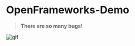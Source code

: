 # OpenFrameworks-Demo
> **There are so many bugs!**

![gif](https://user-images.githubusercontent.com/22251251/43042456-484ba4dc-8db9-11e8-8248-5975b2f03771.gif)
